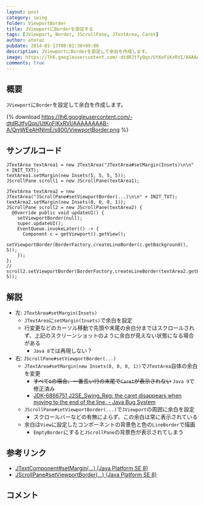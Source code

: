 ```yaml
---
layout: post
category: swing
folder: ViewportBorder
title: JViewportにBorderを設定する
tags: [JViewport, Border, JScrollPane, JTextArea, Caret]
author: aterai
pubdate: 2014-01-13T00:01:30+09:00
description: JViewportにBorderを設定して余白を作成します。
image: https://lh6.googleusercontent.com/-dtdRJtfyQqs/UtKoFiKxRVI/AAAAAAAAB-A/QmWEeAHNlmE/s800/ViewportBorder.png
comments: true
---
```

## 概要
`JViewport`に`Border`を設定して余白を作成します。

{% download https://lh6.googleusercontent.com/-dtdRJtfyQqs/UtKoFiKxRVI/AAAAAAAAB-A/QmWEeAHNlmE/s800/ViewportBorder.png %}

## サンプルコード
<pre class="prettyprint"><code>JTextArea textArea1 = new JTextArea("JTextArea#setMargin(Insets)\n\n" + INIT_TXT);
textArea1.setMargin(new Insets(5, 5, 5, 5));
JScrollPane scroll1 = new JScrollPane(textArea1);

JTextArea textArea2 = new JTextArea("JScrollPane#setViewportBorder(...)\n\n" + INIT_TXT);
textArea2.setMargin(new Insets(0, 0, 0, 1));
JScrollPane scroll2 = new JScrollPane(textArea2) {
  @Override public void updateUI() {
    setViewportBorder(null);
    super.updateUI();
    EventQueue.invokeLater(() -&gt; {
      Component c = getViewport().getView();
      setViewportBorder(BorderFactory.createLineBorder(c.getBackground(), 5));
    });
};
// scroll2.setViewportBorder(BorderFactory.createLineBorder(textArea2.getBackground(), 5));
</code></pre>

## 解説
- 左: `JTextArea#setMargin(Insets)`
    - `JTextArea`に`setMargin(Insets)`で余白を設定
    - 行変更などのカーソル移動で先頭や末尾の余白分まではスクロールされず、上記のスクリーンショットのように余白が見えない状態になる場合がある
        - `Java 8`では再現しない？
- 右: `JScrollPane#setViewportBorder(...)`
    - `JTextArea#setMargin(new Insets(0, 0, 0, 1))`で`JTextArea`自体の余白を変更
        - ~~すべて`0`の場合、一番長い行の末尾で`Caret`が表示されない~~ `Java 9`で修正済み
        - [JDK-6866751 J2SE_Swing_Reg: the caret disappears when moving to the end of the line. - Java Bug System](https://bugs.openjdk.java.net/browse/JDK-6866751)
    - `JScrollPane#setViewportBorder(...)`で`JViewport`の周囲に余白を設定
        - スクロールバーなどの有無によらず、この余白は常に表示されている
    - 余白は`View`に設定したコンポーネントの背景色と色の`LineBorder`で描画
        - `EmptyBorder`にすると`JScrollPane`の背景色が表示されてしまう

<!-- dummy comment line for breaking list -->

## 参考リンク
- [JTextComponent#setMargin(...) (Java Platform SE 8)](https://docs.oracle.com/javase/jp/8/docs/api/javax/swing/text/JTextComponent.html#setMargin-java.awt.Insets-)
- [JScrollPane#setViewportBorder(...) (Java Platform SE 8)](https://docs.oracle.com/javase/jp/8/docs/api/javax/swing/JScrollPane.html#setViewportBorder-javax.swing.border.Border-)

<!-- dummy comment line for breaking list -->

## コメント
